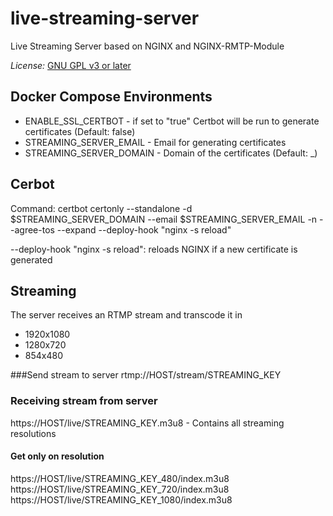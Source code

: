 # live-streaming-server
Live Streaming Server based on NGINX and NGINX-RMTP-Module

*License:*   [GNU GPL v3 or later](http://www.gnu.org/copyleft/gpl.html)

## Docker Compose Environments
* ENABLE_SSL_CERTBOT - if set to "true" Certbot will be run to generate certificates (Default: false)
* STREAMING_SERVER_EMAIL - Email for generating certificates 
* STREAMING_SERVER_DOMAIN - Domain of the certificates (Default: _)

## Cerbot
Command: certbot certonly --standalone -d $STREAMING_SERVER_DOMAIN --email $STREAMING_SERVER_EMAIL -n --agree-tos --expand --deploy-hook "nginx -s reload"

--deploy-hook "nginx -s reload": reloads NGINX if a new certificate is generated

## Streaming

The server receives an RTMP stream and transcode it in
 
* 1920x1080
* 1280x720
* 854x480




###Send stream to server
rtmp://HOST/stream/STREAMING_KEY

### Receiving stream from server
https://HOST/live/STREAMING_KEY.m3u8 - Contains all streaming resolutions

#### Get only on resolution
https://HOST/live/STREAMING_KEY_480/index.m3u8
https://HOST/live/STREAMING_KEY_720/index.m3u8
https://HOST/live/STREAMING_KEY_1080/index.m3u8
